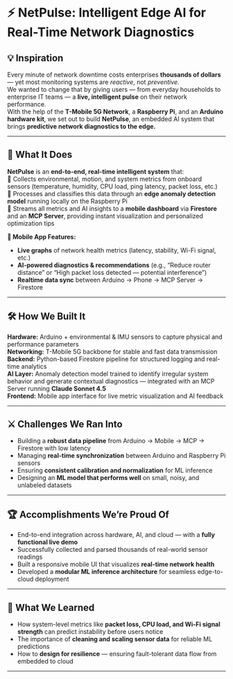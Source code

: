 # ⚡ **NetPulse: Intelligent Edge AI for Real-Time Network Diagnostics**

## 💡 **Inspiration**  
Every minute of network downtime costs enterprises **thousands of dollars** — yet most monitoring systems are *reactive*, not *preventive.*  
We wanted to change that by giving users — from everyday households to enterprise IT teams — a **live, intelligent pulse** on their network performance.  
With the help of the **T-Mobile 5G Network**, a **Raspberry Pi**, and an **Arduino hardware kit**, we set out to build **NetPulse**, an embedded AI system that brings **predictive network diagnostics to the edge.**

---

## 🚀 **What It Does**  
**NetPulse** is an **end-to-end, real-time intelligent system** that:  
🔹 Collects environmental, motion, and system metrics from onboard sensors (temperature, humidity, CPU load, ping latency, packet loss, etc.)  
🔹 Processes and classifies this data through an **edge anomaly detection model** running locally on the Raspberry Pi  
🔹 Streams all metrics and AI insights to a **mobile dashboard** via **Firestore** and an **MCP Server**, providing instant visualization and personalized optimization tips  

**📱 Mobile App Features:**  
- **Live graphs** of network health metrics (latency, stability, Wi-Fi signal, etc.)  
- **AI-powered diagnostics & recommendations** (e.g., “Reduce router distance” or “High packet loss detected — potential interference”)  
- **Realtime data sync** between Arduino → Phone → MCP Server → Firestore  

---

## 🛠️ **How We Built It**  
**Hardware:** Arduino + environmental & IMU sensors to capture physical and performance parameters  
**Networking:** T-Mobile 5G backbone for stable and fast data transmission  
**Backend:** Python-based Firestore pipeline for structured logging and real-time analytics  
**AI Layer:** Anomaly detection model trained to identify irregular system behavior and generate contextual diagnostics — integrated with an MCP Server running **Claude Sonnet 4.5**  
**Frontend:** Mobile app interface for live metric visualization and AI feedback  

---

## ⚔️ **Challenges We Ran Into**  
- Building a **robust data pipeline** from Arduino → Mobile → MCP → Firestore with low latency  
- Managing **real-time synchronization** between Arduino and Raspberry Pi sensors  
- Ensuring **consistent calibration and normalization** for ML inference  
- Designing an **ML model that performs well** on small, noisy, and unlabeled datasets  

---

## 🏆 **Accomplishments We’re Proud Of**  
- End-to-end integration across hardware, AI, and cloud — with a **fully functional live demo**  
- Successfully collected and parsed thousands of real-world sensor readings  
- Built a responsive mobile UI that visualizes **real-time network health**  
- Developed a **modular ML inference architecture** for seamless edge-to-cloud deployment  

---

## 🧠 **What We Learned**  
- How system-level metrics like **packet loss, CPU load, and Wi-Fi signal strength** can predict instability before users notice  
- The importance of **cleaning and scaling sensor data** for reliable ML predictions  
- How to **design for resilience** — ensuring fault-tolerant data flow from embedded to cloud  

---

